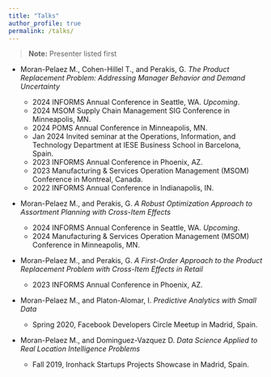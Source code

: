 ```yaml
---
title: "Talks"
author_profile: true
permalink: /talks/
---
```


> **Note:** Presenter listed first

- Moran-Pelaez M., Cohen-Hillel T., and Perakis, G. *The Product Replacement Problem: Addressing Manager Behavior and Demand Uncertainty*
  - 2024 INFORMS Annual Conference in Seattle, WA. *Upcoming*.
  - 2024 MSOM Supply Chain Management SIG Conference in Minneapolis, MN.
  - 2024 POMS Annual Conference in Minneapolis, MN.
  - Jan 2024 Invited seminar at the Operations, Information, and Technology Department at IESE Business School in Barcelona, Spain.
  - 2023 INFORMS Annual Conference in Phoenix, AZ.
  - 2023 Manufacturing & Services Operation Management (MSOM) Conference in Montreal, Canada.
  - 2022 INFORMS Annual Conference in Indianapolis, IN.

- Moran-Pelaez M., and Perakis, G. *A Robust Optimization Approach to Assortment Planning with Cross-Item Effects*
  - 2024 INFORMS Annual Conference in Seattle, WA. *Upcoming*.
  - 2024 Manufacturing & Services Operation Management (MSOM) Conference in Minneapolis, MN.

- Moran-Pelaez M., and Perakis, G. *A First-Order Approach to the Product Replacement Problem with Cross-Item Effects in Retail*
  - 2023 INFORMS Annual Conference in Phoenix, AZ.

- Moran-Pelaez M., and Platon-Alomar, I. *Predictive Analytics with Small Data*
  - Spring 2020, Facebook Developers Circle Meetup in Madrid, Spain.

- Moran-Pelaez M., and Dominguez-Vazquez D. *Data Science Applied to Real Location Intelligence Problems*
  - Fall 2019, Ironhack Startups Projects Showcase in Madrid, Spain.